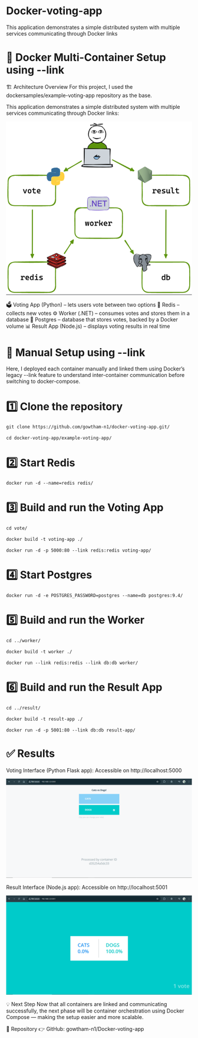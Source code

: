 # Docker-voting-app
This application demonstrates a simple distributed system with multiple services communicating through Docker links


# 🚀 Docker Multi-Container Setup using --link
🏗️ Architecture Overview
For this project, I used the dockersamples/example-voting-app repository as the base.

This application demonstrates a simple distributed system with multiple services communicating through Docker links:

![Architecture diagram](architecture.png)

🗳️ Voting App (Python) – lets users vote between two options
💾 Redis – collects new votes
⚙️ Worker (.NET) – consumes votes and stores them in a database
🐘 Postgres – database that stores votes, backed by a Docker volume
📊 Result App (Node.js) – displays voting results in real time

# 🧩 Manual Setup using --link
Here, I deployed each container manually and linked them using Docker’s legacy --link feature to understand inter-container communication before switching to docker-compose.

# 1️⃣ Clone the repository
```shell
git clone https://github.com/gowtham-n1/docker-voting-app.git/
```
```shell
cd docker-voting-app/example-voting-app/
```

# 2️⃣ Start Redis
```shell
docker run -d --name=redis redis/
```

# 3️⃣ Build and run the Voting App
```shell
cd vote/
```

```shell
docker build -t voting-app ./
```

```shell
docker run -d -p 5000:80 --link redis:redis voting-app/
```

# 4️⃣ Start Postgres
```shell
docker run -d -e POSTGRES_PASSWORD=postgres --name=db postgres:9.4/
```

# 5️⃣ Build and run the Worker
```shell
cd ../worker/
```

```shell
docker build -t worker ./
```

```shell
docker run --link redis:redis --link db:db worker/
```

# 6️⃣ Build and run the Result App
```shell
cd ../result/
```

```shell
docker build -t result-app ./
```

```shell
docker run -d -p 5001:80 --link db:db result-app/
```

# ✅ Results
Voting Interface (Python Flask app):
 Accessible on http://localhost:5000

 ![Voting-app Interface](voting-app-interface.png)

Result Interface (Node.js app):
 Accessible on http://localhost:5001

 ![Result-app Interface](result-app-interface.png)

💡 Next Step
Now that all containers are linked and communicating successfully, the next phase will be container orchestration using Docker Compose — making the setup easier and more scalable.

🔗 Repository
👉 GitHub: gowtham-n1/Docker-voting-app
